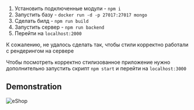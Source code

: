 1. Установить подключенные модули - `npm i`
2. Запустить базу - `docker run -d -p 27017:27017 mongo`
3. Сделать билд - `npm run build`
4. Запустить сервер - `npm run backend`
5. Перейти на `localhost:2000`

К сожалению, не удалось сделать так, чтобы стили корректно работали с рендерингом на сервере

Чтобы посмотреть корректно стилизованное приложение нужно дополнительно запустить скрипт `npm start` и перейти на `localhost:3000`
 
## Demonstration
![eShop](https://user-images.githubusercontent.com/72819725/162219444-6e8da21c-5f00-4148-98d0-5f58e7d25059.gif)
